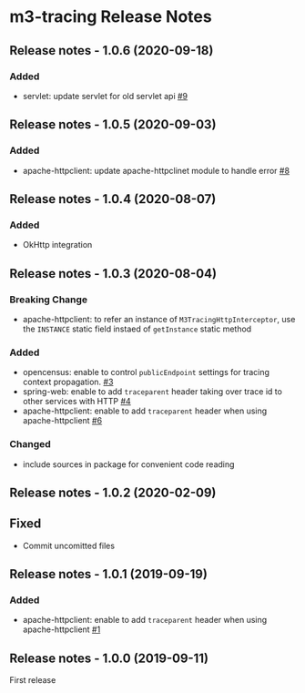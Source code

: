 # m3-tracing Release Notes

<!--
## Unreleased
-->

## Release notes - 1.0.6 (2020-09-18)

### Added

- servlet: update servlet for old servlet api [#9](https://github.com/m3dev/m3-tracing/pull/9)


## Release notes - 1.0.5 (2020-09-03)

### Added

- apache-httpclient: update apache-httpclinet module to handle error [#8](https://github.com/m3dev/m3-tracing/pull/8)


## Release notes - 1.0.4 (2020-08-07)

### Added

- OkHttp integration


## Release notes - 1.0.3 (2020-08-04)

### Breaking Change

- apache-httpclient: to refer an instance of `M3TracingHttpInterceptor`, use the `INSTANCE` static field instaed of `getInstance` static method

### Added

- opencensus: enable to control `publicEndpoint` settings for tracing context propagation. [#3](https://github.com/m3dev/m3-tracing/pull/3)
- spring-web: enable to add `traceparent` header taking over trace id to other services with HTTP [#4](https://github.com/m3dev/m3-tracing/pull/4)
- apache-httpclient: enable to add `traceparent` header when using apache-httpclient [#6](https://github.com/m3dev/m3-tracing/pull/6)

### Changed

- include sources in package for convenient code reading



## Release notes - 1.0.2 (2020-02-09)

## Fixed

- Commit uncomitted files


## Release notes - 1.0.1 (2019-09-19)

### Added

- apache-httpclient: enable to add `traceparent` header when using apache-httpclient [#1](https://github.com/m3dev/m3-tracing/pull/1)



## Release notes - 1.0.0 (2019-09-11)

First release

<!-- template https://keepachangelog.com/en/1.0.0/
## Release notes - x.x.x (yyyy-mm-dd)

### Added

### Changed

## Deprecated

## Removed

## Fixed

## Security
-->
